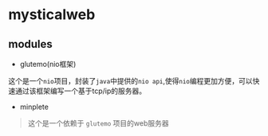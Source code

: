 # mysticalweb

## modules

- glutemo(nio框架)

这个是一个`nio`项目，封装了`java`中提供的`nio api`,使得`nio`编程更加方便，可以快速通过该框架编写一个基于tcp/ip的服务器。


- minplete

> 这个是一个依赖于 `glutemo` 项目的web服务器

